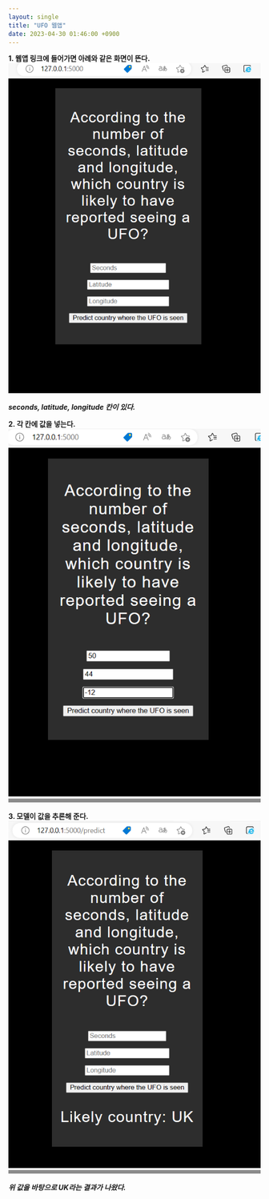 ```yaml
---
layout: single
title: "UFO 웹앱"
date: 2023-04-30 01:46:00 +0900
---
```

**1. 웹앱 링크에 들어가면 아례와 같은 화면이 뜬다.**
![webapp1](./webapp1.png)

***seconds, latitude, longitude 칸이 있다.***

**2. 각 칸에 값을 넣는다.**
![webapp2](./webapp2.png)

**3. 모델이 값을 추론해 준다.**
![webapp3](./webapp3.png)

***위 값을 바탕으로 UK라는 결과가 나왔다.***
